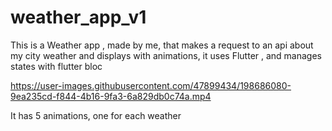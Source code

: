 # weather_app_v1
This is a Weather app , made by me, that makes a request to an api about my city weather and displays with animations, it uses Flutter , and manages states with flutter
bloc

https://user-images.githubusercontent.com/47899434/198686080-9ea235cd-f844-4b16-9fa3-6a829db0c74a.mp4

It has 5 animations, one for each weather 

